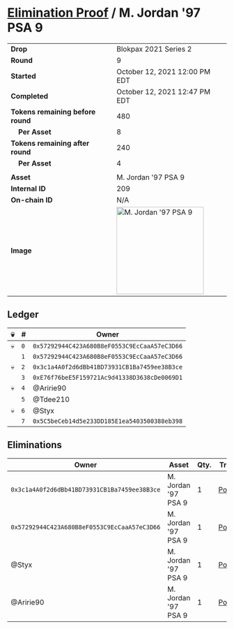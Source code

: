 # [Elimination Proof](./readme.md) / M. Jordan &#039;97 PSA 9

|||
|---|---|
| **Drop** | Blokpax 2021 Series 2 |
| **Round** | 9 |
| **Started** | October 12, 2021 12:00 PM EDT |
| **Completed** | October 12, 2021 12:47 PM EDT |
| **Tokens remaining before round** | 480 |
| **&nbsp;&nbsp;&nbsp;&nbsp;Per Asset** | 8 |
| **Tokens remaining after round** | 240 |
| **&nbsp;&nbsp;&nbsp;&nbsp;Per Asset** | 4 |
| | |
| **Asset** | M. Jordan &#039;97 PSA 9 |
| **Internal ID** | 209 |
| **On-chain ID** | N/A |
| **Image** | <img src="https://tcdn.blokpax.com/9484ebfa-636d-4d17-ae23-415d680edb09/838a87b4f457c2118038ea359847820a675ccadb29a02bb3ab9197c64af6d3e5.jpg" height="200" alt="M. Jordan &#039;97 PSA 9" /> |

## Ledger

| 💀 | # | Owner |
| --- | --- | --- |
| 💀 | `0` | `0x57292944C423A680B8eF0553C9EcCaaA57eC3D66` |
|  | `1` | `0x57292944C423A680B8eF0553C9EcCaaA57eC3D66` |
| 💀 | `2` | `0x3c1a4A0f2d6dBb41BD73931CB1Ba7459ee38B3ce` |
|  | `3` | `0xE76f76beE5F159721Ac9d41338D3638cDe0069D1` |
| 💀 | `4` | @Aririe90 |
|  | `5` | @Tdee210 |
| 💀 | `6` | @Styx |
|  | `7` | `0x5C5beCeb14d5e233DD185E1ea5403500388eb398` |


## Eliminations

| Owner | Asset | Qty. | Transaction |
| --- | --- | --- | --- |
| `0x3c1a4A0f2d6dBb41BD73931CB1Ba7459ee38B3ce` | M. Jordan '97 PSA 9 | 1 | [Polygonscan](https://polygonscan.com/tx/0x0e2f9c93e1d10bd1def66cbf09c1ec843e429632a820a6fe0243b860f4d14d86) |
| `0x57292944C423A680B8eF0553C9EcCaaA57eC3D66` | M. Jordan '97 PSA 9 | 1 | [Polygonscan](https://polygonscan.com/tx/0x4edb6e4c93db27e543b7dc259f2ea77077389b72133c79ae6ebf3338d3ad502f) |
| @Styx | M. Jordan '97 PSA 9 | 1 | [Polygonscan](https://polygonscan.com/tx/0x33fe00a28ee732b5fc070f22e2c94c3b9a3a0d21c012630dc42dc57d1b46d670) |
| @Aririe90 | M. Jordan '97 PSA 9 | 1 | [Polygonscan](https://polygonscan.com/tx/0x40dbe9f35ad44f53a48dfc6499d3e1c1351548e6c77d06561ae449bb05a27e3b) |
